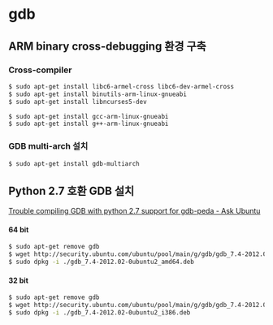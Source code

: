 # gdb


## ARM binary cross-debugging 환경 구축

### Cross-compiler

```bash
$ sudo apt-get install libc6-armel-cross libc6-dev-armel-cross
$ sudo apt-get install binutils-arm-linux-gnueabi
$ sudo apt-get install libncurses5-dev

$ sudo apt-get install gcc-arm-linux-gnueabi
$ sudo apt-get install g++-arm-linux-gnueabi
```

### GDB multi-arch 설치

```bash
$ sudo apt-get install gdb-multiarch
```



## Python 2.7 호환 GDB 설치 

[Trouble compiling GDB with python 2.7 support for gdb-peda - Ask Ubuntu](http://askubuntu.com/questions/548435/trouble-compiling-gdb-with-python-2-7-support-for-gdb-peda)

#### 64 bit

```bash
$ sudo apt-get remove gdb
$ wget http://security.ubuntu.com/ubuntu/pool/main/g/gdb/gdb_7.4-2012.02-0ubuntu2_amd64.deb
$ sudo dpkg -i ./gdb_7.4-2012.02-0ubuntu2_amd64.deb
```

#### 32 bit

```bash
$ sudo apt-get remove gdb
$ wget http://security.ubuntu.com/ubuntu/pool/main/g/gdb/gdb_7.4-2012.02-0ubuntu2_amd64.deb
$ sudo dpkg -i ./gdb_7.4-2012.02-0ubuntu2_i386.deb
```